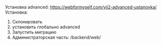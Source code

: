 Установка advanced: https://webformyself.com/yii2-advanced-ustanovka/
Установка:
1. Склонировать
2. установить глобально advanced
3. Запустить миграцию
4. Администраторская часть: /backend/web/